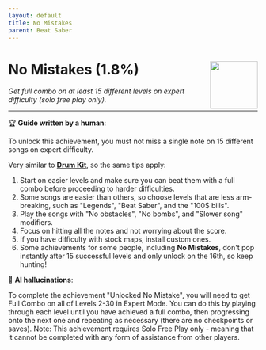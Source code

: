 ```yaml
---
layout: default
title: No Mistakes
parent: Beat Saber
---
```


# No Mistakes (1.8%) <img style="float: right;" src="https://cdn.cloudflare.steamstatic.com/steamcommunity/public/images/apps/620980/071a27bff15d1f2a87461b29b7052ca4ace32586.jpg" width="96" height="96">

_Get full combo on at least 15 different levels on expert difficulty (solo free play only)._

***

:trophy: **Guide written by a human**:

To unlock this achievement, you must not miss a single note on 15 different songs on expert difficulty. 

Very similar to [**Drum Kit**](Drum_Kit.md), so the same tips apply:
1. Start on easier levels and make sure you can beat them with a full combo before proceeding to harder difficulties.
2. Some songs are easier than others, so choose levels that are less arm-breaking, such as "Legends", "Beat Saber", and the "100$ bills".
3. Play the songs with "No obstacles", "No bombs", and "Slower song" modifiers.
4. Focus on hitting all the notes and not worrying about the score.
5. If you have difficulty with stock maps, install custom ones.
6. Some achievements for some people, including **No Mistakes**, don't pop instantly after 15 successful levels and only unlock on the 16th, so keep hunting!

:robot: **AI hallucinations**:

To complete the achievement "Unlocked No Mistake", you will need to get Full Combo on all of Levels 2-30 in Expert Mode. You can do this by playing through each level until you have achieved a full combo, then progressing onto the next one and repeating as necessary (there are no checkpoints or saves).
Note: This achievement requires Solo Free Play only - meaning that it cannot be completed with any form of assistance from other players.
